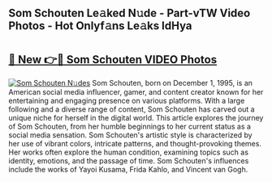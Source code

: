 ## Som Schouten Le𝚊ked N𝚞de - Part-vTW Video Photos - Hot Onlyf𝚊ns Le𝚊ks IdHya

# <h2><a href="http://ac25309.deff.icu/?id=Som+Schouten">🔗 New 👉🔴 Som Schouten VIDEO Photos</a></h2>

[![Som Schouten N𝚞des](https://i.imgur.com/rIISA9y.gif)](http://ac25309.deff.icu/?id=Som+Schouten)
Som Schouten, born on December 1, 1995, is an American social media influencer, gamer, and content creator known for her entertaining and engaging presence on various platforms. With a large following and a diverse range of content, Som Schouten has carved out a unique niche for herself in the digital world. This article explores the journey of Som Schouten, from her humble beginnings to her current status as a social media sensation. Som Schouten's artistic style is characterized by her use of vibrant colors, intricate patterns, and thought-provoking themes. Her works often explore the human condition, examining topics such as identity, emotions, and the passage of time. Som Schouten's influences include the works of Yayoi Kusama, Frida Kahlo, and Vincent van Gogh.

